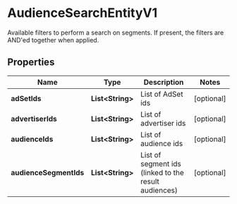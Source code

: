 

# AudienceSearchEntityV1

Available filters to perform a search on segments. If present, the filters are AND'ed together when applied.

## Properties

| Name | Type | Description | Notes |
|------------ | ------------- | ------------- | -------------|
|**adSetIds** | **List&lt;String&gt;** | List of AdSet ids |  [optional] |
|**advertiserIds** | **List&lt;String&gt;** | List of advertiser ids |  [optional] |
|**audienceIds** | **List&lt;String&gt;** | List of audience ids |  [optional] |
|**audienceSegmentIds** | **List&lt;String&gt;** | List of segment ids (linked to the result audiences) |  [optional] |



